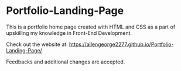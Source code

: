 # Portfolio-Landing-Page

This is a portfolio home page created with HTML and CSS as a part of upskilling my knowledge in Front-End Development.  

Check out the website at: https://allengeorge2277.github.io/Portfolio-Landing-Page/  

Feedbacks and additional changes are accepted.
